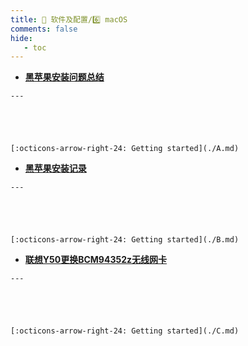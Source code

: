 ```yaml
---
title: 🎀 软件及配置/6️⃣ macOS
comments: false
hide:
   - toc
---
```


<div class="grid cards index-info" markdown>

-    __[黑苹果安装问题总结](./A.md)__

	---

	

	

	[:octicons-arrow-right-24: Getting started](./A.md)

-    __[黑苹果安装记录](./B.md)__

	---

	

	

	[:octicons-arrow-right-24: Getting started](./B.md)

-    __[联想Y50更换BCM94352z无线网卡](./C.md)__

	---

	

	

	[:octicons-arrow-right-24: Getting started](./C.md)

</div>